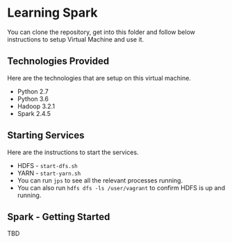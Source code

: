 # Learning Spark

You can clone the repository, get into this folder and follow below instructions to setup Virtual Machine and use it.

## Technologies Provided

Here are the technologies that are setup on this virtual machine.

* Python 2.7
* Python 3.6
* Hadoop 3.2.1
* Spark 2.4.5

## Starting Services

Here are the instructions to start the services.

* HDFS - `start-dfs.sh`
* YARN - `start-yarn.sh`
* You can run `jps` to see all the relevant processes running.
* You can also run `hdfs dfs -ls /user/vagrant` to confirm HDFS is up and running.

## Spark - Getting Started

TBD
